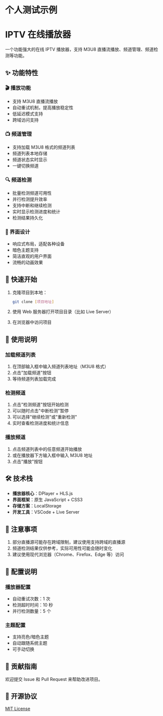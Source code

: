 # 个人测试示例

# IPTV 在线播放器

一个功能强大的在线 IPTV 播放器，支持 M3U8 直播流播放、频道管理、频道检测等功能。

## ✨ 功能特性

### 🎬 播放功能

-   支持 M3U8 直播流播放
-   自动重试机制，提高播放稳定性
-   低延迟模式支持
-   跨域访问支持

### 📺 频道管理

-   支持加载 M3U8 格式的频道列表
-   频道列表本地存储
-   频道状态实时显示
-   一键切换频道

### 🔍 频道检测

-   批量检测频道可用性
-   并行检测提升效率
-   支持中断和继续检测
-   实时显示检测进度和统计
-   检测结果持久化

### 🎨 界面设计

-   响应式布局，适配各种设备
-   暗色主题支持
-   简洁直观的用户界面
-   流畅的动画效果

## 🚀 快速开始

1. 克隆项目到本地：

    ```bash
    git clone [项目地址]
    ```

2. 使用 Web 服务器打开项目目录（比如 Live Server）

3. 在浏览器中访问项目

## 📖 使用说明

### 加载频道列表

1. 在顶部输入框中输入频道列表地址（M3U8 格式）
2. 点击"加载频道"按钮
3. 等待频道列表加载完成

### 检测频道

1. 点击"检测频道"按钮开始检测
2. 可以随时点击"中断检测"暂停
3. 可以选择"继续检测"或"重新检测"
4. 实时查看检测进度和统计信息

### 播放频道

1. 点击频道列表中的任意频道开始播放
2. 或在播放器下方输入框中输入 M3U8 地址
3. 点击"播放"按钮

## 🛠️ 技术栈

-   **播放器核心**：DPlayer + HLS.js
-   **界面框架**：原生 JavaScript + CSS3
-   **存储方案**：LocalStorage
-   **开发工具**：VSCode + Live Server

## 📝 注意事项

1. 部分直播源可能存在跨域限制，建议使用支持跨域的直播源
2. 频道检测结果仅供参考，实际可用性可能会随时变化
3. 建议使用现代浏览器（Chrome、Firefox、Edge 等）访问

## 🔧 配置说明

### 播放器配置

-   自动重试次数：1 次
-   检测超时时间：10 秒
-   并行检测数量：5 个

### 主题配置

-   支持亮色/暗色主题
-   自动跟随系统主题
-   可手动切换

## 🤝 贡献指南

欢迎提交 Issue 和 Pull Request 来帮助改进项目。

## 📄 开源协议

[MIT License](LICENSE)
